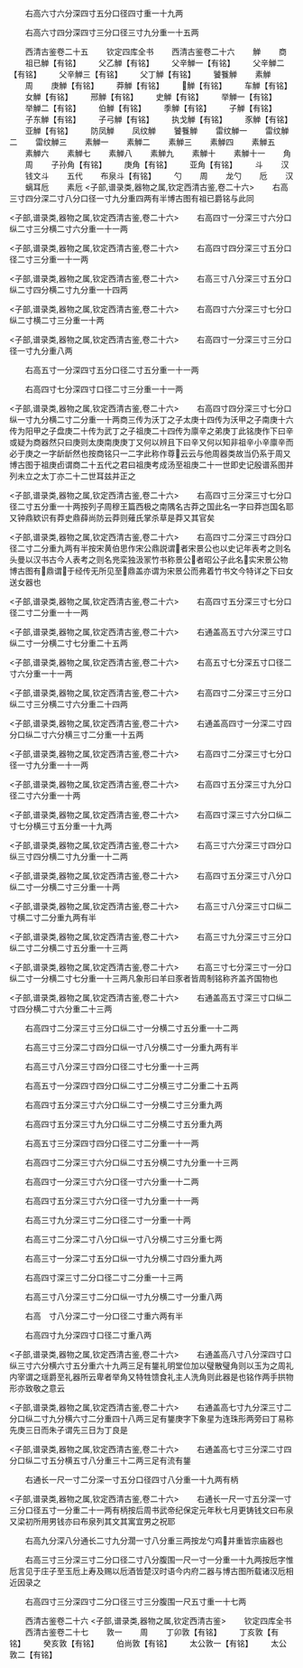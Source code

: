 <!-- { "loadSidebar": true } -->






　　右高六寸六分深四寸五分口径四寸重一十九两















　　右高六寸四分深四寸三分口径三寸九分重一十五两





　　西清古鉴卷二十五
　　钦定四库全书
　　西清古鉴卷二十六
　　觯
　　商
　　祖已觯【有铭】
　　父乙觯【有铭】
　　父辛觯一【有铭】
　　父辛觯二【有铭】
　　父辛觯三【有铭】
　　父丁觯【有铭】
　　饕餮觯
　　素觯
　　周
　　庚觯【有铭】
　　莽觯【有铭】
　　觯【有铭】
　　车觯【有铭】
　　女觯【有铭】
　　邢觯【有铭】
　　史觯【有铭】
　　举觯一【有铭】
　　举觯二【有铭】
　　伯觯【有铭】
　　季觯【有铭】
　　子觯【有铭】
　　子东觯【有铭】
　　子弓觯【有铭】
　　执戈觯【有铭】
　　豕觯【有铭】
　　亚觯【有铭】
　　防凤觯
　　凤纹觯
　　饕餮觯
　　雷纹觯一
　　雷纹觯二
　　雷纹觯三
　　素觯一
　　素觯二
　　素觯三
　　素觯四
　　素觯五
　　素觯六
　　素觯七
　　素觯八
　　素觯九
　　素觯十
　　素觯十一
　　角
　　周
　　子孙角【有铭】
　　庚角【有铭】
　　亚角【有铭】
　　斗
　　汉
　　钱文斗
　　五代
　　布泉斗【有铭】
　　勺
　　周
　　龙勺
　　卮
　　汉
　　螭耳卮
　　素卮
<子部,谱录类,器物之属,钦定西清古鉴,卷二十六>
　　右高三寸四分深二寸八分口径一寸九分重四两有半博古图有祖已爵铭与此同














<子部,谱录类,器物之属,钦定西清古鉴,卷二十六>
　　右高四寸一分深三寸六分口纵二寸三分横二寸六分重一十一两














<子部,谱录类,器物之属,钦定西清古鉴,卷二十六>
　　右高四寸四分深三寸五分口径二寸三分重一十一两














<子部,谱录类,器物之属,钦定西清古鉴,卷二十六>
　　右高三寸八分深三寸五分口纵二寸四分横二寸九分重一十四两














<子部,谱录类,器物之属,钦定西清古鉴,卷二十六>
　　右高四寸六分深三寸七分口纵二寸横二寸三分重一十两














<子部,谱录类,器物之属,钦定西清古鉴,卷二十六>
　　右高四寸一分深三寸三分口径一寸九分重八两























　　右高五寸一分深四寸五分口径二寸五分重一十一两














　　右高四寸七分深四寸口径二寸三分重一十一两







<子部,谱录类,器物之属,钦定西清古鉴,卷二十六>
　　右高四寸四分深三寸七分口纵一寸九分横二寸二分重一十两商三传为沃丁之子太庚十四传为沃甲之子南庚十六传为阳甲之子盘庚二十传为武丁之子祖庚二十四传为廪辛之弟庚丁此铭庚作下曰辛或疑为商器然只曰庚则太庚南庚庚丁又何以辨且下曰辛又何以知非祖辛小辛廪辛而必于庚之一字龂龂然也按商铭只一二字此称作尊云云与他周器类故当仍系于周又博古图于祖庚卣谓商二十五代之君曰祖庚考成汤至祖庚二十一世即史记殷谱系图并列未立之太丁亦二十二世耳兹并正之






<子部,谱录类,器物之属,钦定西清古鉴,卷二十六>
　　右高四寸三分深三寸七分口径二寸五分重一十两按列子周穆王篇西极之南隅名古莽之国此名一字曰莽岂国名耶又钟鼎欵识有莽史鼎薛尚防云莽则薙氏掌杀草是莽又其官矣












<子部,谱录类,器物之属,钦定西清古鉴,卷二十六>
　　右高四寸二分深三寸四分口径二寸二分重九两有半按宋黄伯思作宋公鼎説谓者宋景公也以史记年表考之则名头曼以汉书古今人表考之则名兠栾独汲冡竹书称景公者昭公子此名实宋景公物博古图有鼎谓于经传无所见至鼎盖亦谓为宋景公而弗着竹书文今特详之下曰女送女器也










<子部,谱录类,器物之属,钦定西清古鉴,卷二十六>
　　右高四寸五分深三寸七分口径二寸二分重一十一两














<子部,谱录类,器物之属,钦定西清古鉴,卷二十六>
　　右通盖高五寸六分深三寸口纵二寸一分横二寸七分重二十五两














<子部,谱录类,器物之属,钦定西清古鉴,卷二十六>
　　右高五寸七分深五寸口径二寸六分重一十一两















<子部,谱录类,器物之属,钦定西清古鉴,卷二十六>
　　右高四寸二分深三寸三分口纵二寸三分横二寸六分重二十四两














<子部,谱录类,器物之属,钦定西清古鉴,卷二十六>
　　右通盖高四寸一分深二寸四分口纵二寸六分横三寸二分重一十五两














<子部,谱录类,器物之属,钦定西清古鉴,卷二十六>
　　右高四寸二分深三寸七分口径一寸九分重一十一两














<子部,谱录类,器物之属,钦定西清古鉴,卷二十六>
　　右高四寸五分深三寸九分口径二寸六分重一十两















<子部,谱录类,器物之属,钦定西清古鉴,卷二十六>
　　右高四寸深三寸六分口纵二寸七分横三寸五分重一十九两














<子部,谱录类,器物之属,钦定西清古鉴,卷二十六>
　　右高三寸六分深三寸四分口纵三寸四分横二寸九分重一十二两














<子部,谱录类,器物之属,钦定西清古鉴,卷二十六>
　　右高四寸五分深三寸八分口纵二寸一分横二寸三分重一十两














<子部,谱录类,器物之属,钦定西清古鉴,卷二十六>
　　右高三寸八分深三寸口纵二寸横二寸二分重九两有半














<子部,谱录类,器物之属,钦定西清古鉴,卷二十六>
　　右高三寸九分深三寸三分口纵二寸二分横二寸五分重一十三两














<子部,谱录类,器物之属,钦定西清古鉴,卷二十六>
　　右高三寸七分深三寸一分口纵二寸一分横二寸七分重一十三两凡象形曰羊曰豕者皆周制铭称齐盖齐国物也













<子部,谱录类,器物之属,钦定西清古鉴,卷二十六>
　　右通盖高五寸深三寸口纵二寸四分横二寸六分重二十三两






















　　右高四寸二分深三寸三分口纵二寸一分横二寸五分重一十二两














　　右高三寸三分深二寸四分口纵一寸八分横二寸一分重九两有半














　　右高三寸八分深三寸四分口径二寸七分重一十三两














　　右高五寸一分深四寸四分口纵二寸二分横三寸二分重二十五两














　　右高四寸五分深三寸六分口纵二寸一分横二寸三分重九两














　　右高四寸五分深三寸九分口纵二寸二分横二寸五分重九两














　　右高五寸三分深四寸四分口径二寸二分重一十一两














　　右高四寸二分深三寸六分口纵二寸五分横二寸九分重一十三两














　　右高四寸一分深三寸六分口径一寸六分重一十二两














　　右高四寸五分深三寸六分口径一寸九分重一十一两














　　右高三寸九分深三寸二分口径二寸一分重一十两















　　右高三寸二分深二寸八分口纵一寸八分横二寸三分重七两














　　右高三寸一分深二寸五分口纵一寸九分横二寸四分重九两














　　右高四寸深三寸二分口径二寸二分重一十三两















　　右高三寸八分深三寸二分口纵一寸九分横二寸一分重八两














　　右高　寸八分深二寸一分口径二寸重六两有半















　　右高四寸九分深四寸口径二寸重八两







<子部,谱录类,器物之属,钦定西清古鉴,卷二十六>
　　右通盖高八寸八分深四寸口纵三寸六分横六寸五分重六十九两三足有鋬礼明堂位加以璧散璧角则以玉为之周礼内宰谓之瑶爵至礼器所云卑者举角又特牲馈食礼主人洗角则此器是也铭作两手拱物形亦致敬之意云











<子部,谱录类,器物之属,钦定西清古鉴,卷二十六>
　　右通盖高七寸九分深三寸二分口纵二寸九分横六寸二分重四十八两三足有鋬庚字下象星为连珠形两旁曰丁易称先庚三日而朱子谓先三日为丁良是













<子部,谱录类,器物之属,钦定西清古鉴,卷二十六>
　　右通盖高七寸三分深二寸四分口纵二寸五分横五寸八分重三十二两三足有流有鋬






















　　右通长一尺一寸二分深一寸五分口径四寸八分重一十九两有柄






<子部,谱录类,器物之属,钦定西清古鉴,卷二十六>
　　右通长一尺一寸五分深一寸三分口径五寸一分重二十一两有柄按后周书武帝纪保定元年秋七月更铸钱文曰布泉又梁初所用男钱亦曰布泉列其文其寓宜男之祝耶




















　　右高九分深八分通长二寸九分濶一寸八分重三两按龙勺鸡并重皆宗庙器也














　　右高三寸三分深三寸二分口径二寸八分腹围一尺一寸一分重一十九两按卮字惟卮言见于庄子至玉卮上寿及赐以卮酒皆楚汉时语今内府二器与博古图所载诸汉卮相近因录之












　　右高四寸三分深四寸二分口径三寸三分腹围一尺五寸重一十七两





　　西清古鉴卷二十六
<子部,谱录类,器物之属,钦定西清古鉴>
　　钦定四库全书
　　西清古鉴卷二十七
　　敦一
　　周
　　丁卯敦【有铭】
　　丁亥敦【有铭】
　　癸亥敦【有铭】
　　伯尚敦【有铭】
　　太公敦一【有铭】
　　太公敦二【有铭】
